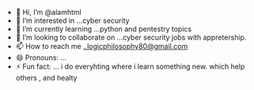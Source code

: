 - 👋 Hi, I’m @alamhtml
- 👀 I’m interested in ...cyber security
- 🌱 I’m currently learning ...python and pentestry topics
- 💞️ I’m looking to collaborate on ...cyber security jobs with appretership.
- 📫 How to reach me ..logicphilosophy80@gmail.com
- 😄 Pronouns: ...
- ⚡ Fun fact: ... i do everyhting where i learn something new. which help others , and healty 

<!---
alamhtml/alamhtml is a ✨ special ✨ repository because its `README.md` (this file) appears on your GitHub profile.
You can click the Preview link to take a look at your changes.
--->
